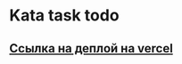 # Kata task todo

## [Ссылка на деплой на vercel](https://kata-todo-1.vercel.app/ "Ссылка на деплой на vercel")
